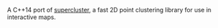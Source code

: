 A C++14 port of [supercluster](https://github.com/mapbox/supercluster), a fast 2D point clustering library for use in interactive maps.
